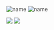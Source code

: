 ![name](https://cdn.discordapp.com/attachments/969840354541043753/1046256430887481354/Untitled156_20221126204917.png)
![name](https://cdn.discordapp.com/attachments/969840354541043753/1053794942113288242/Untitled126_20221217155407.png)

![](https://komarev.com/ghpvc/?username=Amethystic&color=ff0033)
![](https://img.shields.io/github/stars/Amethystic?color=%23ff0033&style=flat)
